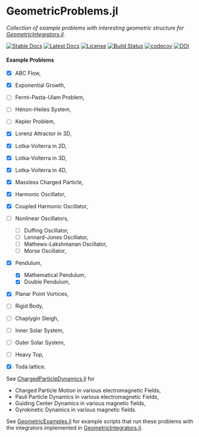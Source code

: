 
# GeometricProblems.jl

*Collection of example problems with interesting geometric structure for
[GeometricIntegrators.jl](https://github.com/JuliaGNI/GeometricIntegrators.jl).*

[![Stable Docs](https://img.shields.io/badge/docs-stable-blue.svg)](https://juliagni.github.io/GeometricProblems.jl/stable)
[![Latest Docs](https://img.shields.io/badge/docs-latest-blue.svg)](https://juliagni.github.io/GeometricProblems.jl/latest)
[![License](https://img.shields.io/badge/license-MIT-blue.svg)](LICENSE.md)
[![Build Status](https://github.com/JuliaGNI/GeometricProblems.jl/actions/workflows/CI.yml/badge.svg?branch=main)](https://github.com/JuliaGNI/GeometricProblems.jl/actions/workflows/CI.yml?query=branch%3Amain)
[![codecov](https://codecov.io/gh/JuliaGNI/GeometricProblems.jl/branch/main/graph/badge.svg)](https://codecov.io/gh/JuliaGNI/GeometricProblems.jl)
[![DOI](https://zenodo.org/badge/doi/10.5281/zenodo.3740036.svg)](https://doi.org/10.5281/zenodo.3740036)


#### Example Problems

- [x] ABC Flow,
- [x] Exponential Growth,
- [ ] Fermi-Pasta-Ulam Problem,
- [ ] Hénon-Heiles System,
- [ ] Kepler Problem,
- [x] Lorenz Attractor in 3D,
- [x] Lotka-Volterra in 2D,
- [x] Lotka-Volterra in 3D,
- [x] Lotka-Volterra in 4D,
- [x] Massless Charged Particle,
- [x] Harmonic Oscillator,
- [x] Coupled Harmonic Oscillator,
- [ ] Nonlinear Oscillators,
    - [ ] Duffing Oscillator,
    - [ ] Lennard-Jones Oscillator,
    - [ ] Mathews-Lakshmanan Oscillator,
    - [ ] Morse Oscillator,
- [x] Pendulum,
    - [x] Mathematical Pendulum,
    - [x] Double Pendulum,
- [x] Planar Point Vortices,
- [ ] Rigid Body,
- [ ] Chaplygin Sleigh,
- [ ] Inner Solar System,
- [ ] Outer Solar System,
- [ ] Heavy Top,
- [x] Toda lattice.


See [ChargedParticleDynamics.jl](https://github.com/JuliaPlasma/ChargedParticleDynamics.jl) for

- Charged Particle Motion in various electromagnetic Fields,
- Pauli Particle Dynamics in various electromagnetic Fields,
- Guiding Center Dynamics in various magnetic fields,
- Gyrokinetic Dynamics in various magnetic fields.


See [GeometricExamples.jl](https://github.com/JuliaGNI/GeometricExamples.jl) for
example scripts that run these problems with the integrators implemented in
[GeometricIntegrators.jl](https://github.com/JuliaGNI/GeometricIntegrators.jl).
